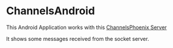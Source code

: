 # ChannelsAndroid

This Android Application works with this [ChannelsPhoenix Server](https://github.com/vrcmarcos/channels-phoenix)

It shows some messages received from the socket server.